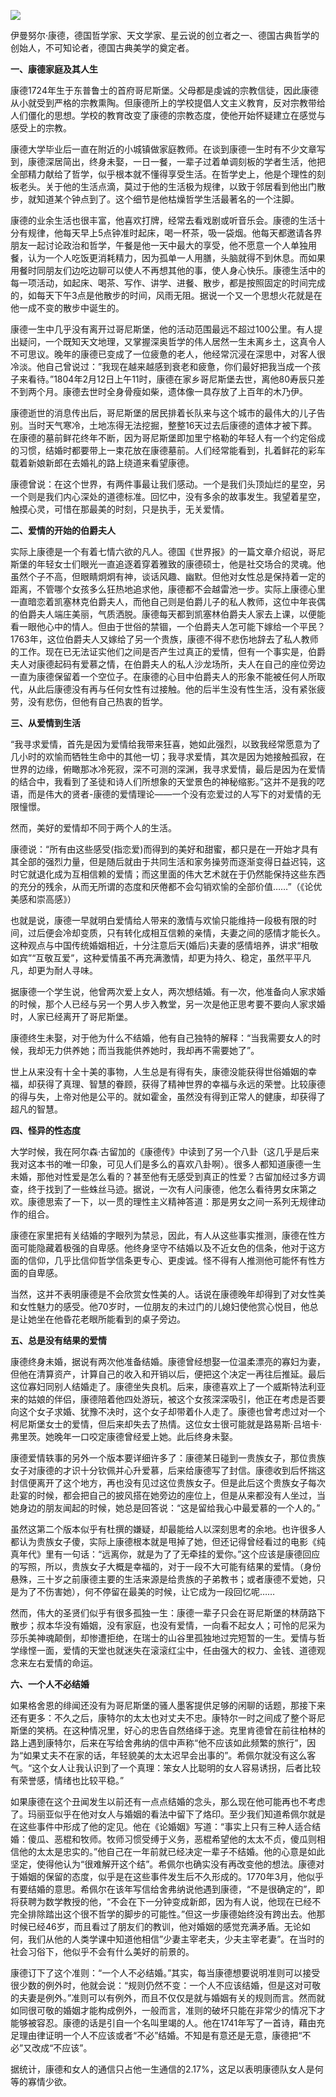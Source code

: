 ![](http://mmbiz.qpic.cn/mmbiz_jpg/GRpZCVtMM1xHXDLcx1NrjHPD4fya6tpFawiarUY7HF6pHvj9ic7HAQuzX6Ub6DocSBoQ2utDQ8k4mtdc0H2ZXBrg/640?wx_fmt=jpeg)

伊曼努尔·康德，德国哲学家、天文学家、星云说的创立者之一、德国古典哲学的创始人，不可知论者，德国古典美学的奠定者。

**一、康德家庭及其人生**

康德1724年生于东普鲁士的首府哥尼斯堡。父母都是虔诚的宗教信徒，因此康德从小就受到严格的宗教熏陶。但康德所上的学校提倡人文主义教育，反对宗教带给人们僵化的思想。学校的教育改变了康德的宗教态度，使他开始怀疑建立在感觉与感受上的宗教。

康德大学毕业后一直在附近的小城镇做家庭教师。在谈到康德一生时有不少文章写到，康德深居简出，终身未娶，一日一餐，一辈子过着单调刻板的学者生活，他把全部精力献给了哲学，似乎根本就不懂得享受生活。在哲学史上，他是个理性的刻板老头。关于他的生活点滴，莫过于他的生活极为规律，以致于邻居看到他出门散步，就知道某个钟点到了。这个细节是他枯燥哲学生活最著名的一个注脚。

康德的业余生活也很丰富，他喜欢打牌，经常去看戏剧或听音乐会。康德的生活十分有规律，他每天早上5点钟准时起床，喝一杯茶，吸一袋烟。他每天都邀请各界朋友一起讨论政治和哲学，午餐是他一天中最大的享受，他不愿意一个人单独用餐，认为一个人吃饭更消耗精力，因为孤单一人用膳，头脑就得不到休息。而如果用餐时同朋友们边吃边聊可以使人不再想其他的事，使人身心快乐。康德生活中的每一项活动，如起床、喝茶、写作、讲学、进餐、散步，都是按照固定的时间完成的，如每天下午3点是他散步的时间，风雨无阻。据说一个又一个思想火花就是在他一成不变的散步中诞生的。

康德一生中几乎没有离开过哥尼斯堡，他的活动范围最远不超过100公里。有人提出疑问，一个既知天文地理，又掌握深奥哲学的伟人居然一生未离乡土，这真令人不可思议。晚年的康德已变成了一位疲惫的老人，他经常沉浸在深思中，对客人很冷淡。他自己曾说过：”我现在越来越感到衰老和疲惫，你们最好把我当成一个孩子来看待。”1804年2月12日上午11时，康德在家乡哥尼斯堡去世，离他80寿辰只差不到两个月。康德去世时全身骨瘦如柴，遗体像一具存放了上百年的木乃伊。

康德逝世的消息传出后，哥尼斯堡的居民排着长队来与这个城市的最伟大的儿子告别。当时天气寒冷，土地冻得无法挖掘，整整16天过去后康德的遗体才被下葬。在康德的墓前鲜花终年不断，因为哥尼斯堡即加里宁格勒的年轻人有一个约定俗成的习惯，结婚时都要带上一束花放在康德墓前。人们经常能看到，扎着鲜花的彩车载着新娘新郎在去婚礼的路上绕道来看望康德。

康德曾说：在这个世界，有两件事最让我们感动。一个是我们头顶灿烂的星空，另一个则是我们内心深处的道德标准。回忆中，没有多余的故事发生。我望着星空，触摸心灵，可惜在那最美的时刻，只是执手，无关爱情。

**二、爱情的开始的伯爵夫人**

实际上康德是一个有着七情六欲的凡人。德国《世界报》的一篇文章介绍说，哥尼斯堡的年轻女士们眼光一直追逐着穿着雅致的康德硕士，他是社交场合的灵魂。他虽然个子不高，但眼睛炯炯有神，谈话风趣、幽默。但他对女性总是保持着一定的距离，不管哪个女孩多么狂热地追求他，康德都不会越雷池一步。实际上康德心里一直暗恋着凯塞林克伯爵夫人，而他自己则是伯爵儿子的私人教师，这位中年丧偶的伯爵夫人端庄美丽，气质洒脱。康德每天都到凯塞林伯爵夫人家去上课，以便能看一眼他心中的情人。但由于世俗的禁锢，一个伯爵夫人怎可能下嫁给一个平民？1763年，这位伯爵夫人又嫁给了另一个贵族，康德不得不悲伤地辞去了私人教师的工作。现在已无法证实他们之间是否产生过真正的爱情，但有一个事实是，伯爵夫人对康德起码有爱慕之情，在伯爵夫人的私人沙龙场所，夫人在自己的座位旁边一直为康德保留着一个空位子。在康德的心目中伯爵夫人的形象不能被任何人所取代，从此后康德没有再与任何女性有过接触。他的后半生没有性生活，没有紧张疲劳，没有悲伤，但他有自己热衷的哲学。

**三、从爱情到生活**

“我寻求爱情，首先是因为爱情给我带来狂喜，她如此强烈，以致我经常愿意为了几小时的欢愉而牺牲生命中的其他一切；我寻求爱情，其次是因为她接触孤寂，在世界的边缘，俯瞰那冰冷死寂，深不可测的深渊，我寻求爱情，最后是因为在爱情的结合中，我看到了圣徒和诗人们所想象的天堂景色的神秘缩影。”这并不是我的呓语，而是伟大的贤者\-康德的爱情理论——一个没有恋爱过的人写下的对爱情的无限憧憬。

然而，美好的爱情却不同于两个人的生活。

康德说：“所有由这些感受(指恋爱)而得到的美好和甜蜜，都只是在一开始才具有其全部的强烈力量，但是随后就由于共同生活和家务操劳而逐渐变得日益迟钝，这时它就退化成为互相信赖的爱情；而这里面的伟大艺术就在于仍然能保持这些东西的充分的残余，从而无所谓的态度和厌倦都不会勾销欢愉的全部价值……”（《论优美感和崇高感》）

也就是说，康德一早就明白爱情给人带来的激情与欢愉只能维持一段极有限的时间，过后便会冷却变质，只有转化成相互信赖的亲情，夫妻之间的感情才能长久。这种观点与中国传统婚姻相近，十分注意后天(婚后)夫妻的感情培养，讲求“相敬如宾”“互敬互爱”，这种爱情虽不再充满激情，却更为持久、稳定，虽然平平凡凡，却更为耐人寻味。

据康德一个学生说，他曾两次爱上女人，两次想结婚。有一次，他准备向人家求婚的时候，那个人已经与另一个男人步入教堂，另一次是他正思考要不要向人家求婚时，人家已经离开了哥尼斯堡。

康德终生未娶，对于他为什么不结婚，他有自己独特的解释：“当我需要女人的时候，我却无力供养她；而当我能供养她时，我却再不需要她了”。

世上从来没有十全十美的事物，人生总是有得有失，康德没能获得世俗婚姻的幸福，却获得了真理、智慧的眷顾，获得了精神世界的幸福与永远的荣誉。比较康德的得与失，上帝对他是公平的。就如霍金，虽然没有得到正常人的健康，却获得了超凡的智慧。

**四、怪异的性态度**

大学时候，我在阿尔森·古留加的《康德传》中读到了另一个八卦（这几乎是后来我对这本书的唯一印象，可见人们是多么的喜欢八卦啊）。很多人都知道康德一生未婚，那他对性爱是怎么看的？甚至他有无感受到真正的性爱？古留加经过多方调查，终于找到了一些蛛丝马迹。据说，一次有人问康德，他怎么看待男女床第之欢。康德思索了一下，以一贯的理性主义精神答道：那是男女之间一系列无规律动作的组合。

康德在家里把有关结婚的字眼列为禁忌，因此，有人从这些事实推测，康德在性方面可能隐藏着极强的自卑感。他终身坚守不结婚以及不近女色的信条，他对于这方面的信仰，几乎比信仰哲学信条更专心、更虔诚。怪不得有人推测他可能怀有性方面的自卑感。

当然，这并不表明康德是不会欣赏女性美的人。话说在康德晚年却得到了对女性美和女性魅力的感受。他70岁时，一位朋友的未过门的儿媳妇使他赏心悦目，他总是让她坐在他昏花老眼所能看到的桌子旁边。

**五、总是没有结果的爱情**

康德终身未婚，据说有两次他准备结婚。康德曾经想娶一位温柔漂亮的寡妇为妻，但他在清算资产，计算自己的收入和开销以后，便把这个决定一再往后推延。最后这位寡妇同别人结婚走了。康德坐失良机。后来，康德喜欢上了一个威斯特法利亚来的姑娘的伴侣，康德陪着他四处游玩，被这个女孩深深吸引，他正在考虑是否要向这个女子求婚、犹豫不决时，这个女子却带着仆人走了。康德也曾考虑过对一个柯尼斯堡女士的爱情，但后来却失去了热情。这位女士很可能就是路易斯·吕培卡·弗里茨。她晚年一口咬定康德曾经爱上她。此后终身未娶。

康德爱情轶事的另外一个版本要详细许多了：康德某日碰到一贵族女子，那位贵族女子对康德的才识十分钦佩并心升爱慕，后来给康德写了封信。康德收到后怀揣这封信便离开了这个地方，再也没有见过这位贵族女子。但是此后这个贵族女子每次赴宴的时候，都会把自己的披风搭在她旁边的座位上，但是从来都没有人坐过，当她身边的朋友闻起的时候，她总是回答说：“这是留给我心中最爱慕的一个人的。”

虽然这第二个版本似乎有杜撰的嫌疑，却最能给人以深刻思考的余地。也许很多人都认为贵族女子傻，实际上康德根本就是甩掉了她，但还记得曾经看过的电影《纯真年代》里有一句话：“远离你，就是为了了无牵挂的爱你。”这个应该是康德回应的写照，所以，贵族女子大概是幸福的，对于一段不大可能有结果的爱情。（身份悬殊，三十岁之前康德主要的生活来源是给贵族的子弟教书；或者康德不爱她，只是为了不伤害她），何不停留在最美的时候，让它成为一段回忆呢……

然而，伟大的圣贤们似乎有很多孤独一生：康德一辈子只会在哥尼斯堡的林荫路下散步；叔本华没有婚姻，没有家庭，也没有爱情，一向看不起女人；可怜的尼采为莎乐美神魂颠倒，却惨遭拒绝，在瑞士的山谷里孤独地过完短暂的一生。爱情与哲学缘悭一面，爱情的天堂也就迷失在滚滚红尘中，任由强大的权力、金钱、道德观念来左右爱情的命运。

**六、一个人不必结婚**

如果格舍恩的绯闻还没有为哥尼斯堡的骚人墨客提供足够的闲聊的话题，那接下来还有更多：不久之后，康特尔的太太也对丈夫不忠。康特尔一时之间成了整个哥尼斯堡的笑柄。在这种情况里，好心的忠告自然络绎于途。克里肯德曾在前往柏林的路上遇到康特尔，后来在写给舍弗纳的信中声称“他不应该如此频繁的旅行”，因为“如果丈夫不在家的话，年轻貌美的太太迟早会出事的”。希佩尔就没有这么客气。“这个女人让我认识到了一个真理：笨女人比聪明的女人容易诱拐，后者比较有荣誉感，情绪也比较平稳。”

如果康德在这个丑闻发生以前还有一点点结婚的念头，那么现在他可能再也不考虑了。玛丽亚似乎在他对女人与婚姻的看法中留下了烙印。至少我们知道希佩尔就是在这些事件中形成了他的定见。他在《论婚姻》写道：“事实上只有三种人适合结婚：傻瓜、恶棍和牧师。牧师习惯受缚于义务，恶棍希望他的太太不贞，傻瓜则相信他的太太是忠实的。”他自己在一年前就已经决定一辈子不结婚。他的心意是如此坚定，使得他认为“很难解开这个结”。希佩尔也确实没有再改变他的想法。康德对于婚姻的保留的态度，似乎是在这些事件发生后不久形成的。1770年3月，他似乎有要结婚的意思。希佩尔在该年写信给舍弗纳说他遇到康德，“不是很确定的”，即将获聘为数学教授的他，“不会在下一分钟变成新郎，因为有人说，他现在已经不完全排除踏出这个很不哲学的脚步的可能性。”但这一步康德始终没有跨出去。他那时候已经46岁，而且看过了朋友们的教训，他对婚姻的感觉充满矛盾。无论如何，我们从他的人类学课中知道他相信”少妻主宰老夫，少夫主宰老妻”。在当时的社会习俗下，他似乎不会有什么美好的前景的。

康德订下了这个准则：“一个人不必结婚。”其实，每当康德想要说明准则可以接受很少数的例外时，他就会说：“规则仍然不变：一个人不应该结婚，但是这对可敬的夫妻是例外。”准则可以有例外，而且不仅仅是就与婚姻有关的规则而言。然而就如同很可敬的婚姻才能构成例外，一般而言，准则的破坏只能在非常少的情况下才能够被容忍。康德的话是引自一个名叫里竭的人。他在1741年写了一首诗，藉由充足理由律证明一个人不应该或者“不必”结婚。不知是有意还是无意，康德把“不必”又改成“不应该”。

据统计，康德和女人的通信只占他一生通信的2.17%，这足以表明康德队女人是何等的寡情少欲。